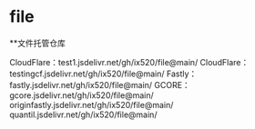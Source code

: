 # file
**文件托管仓库

CloudFlare：test1.jsdelivr.net/gh/ix520/file@main/
CloudFlare：testingcf.jsdelivr.net/gh/ix520/file@main/
Fastly：fastly.jsdelivr.net/gh/ix520/file@main/
GCORE：gcore.jsdelivr.net/gh/ix520/file@main/
originfastly.jsdelivr.net/gh/ix520/file@main/
quantil.jsdelivr.net/gh/ix520/file@main/

